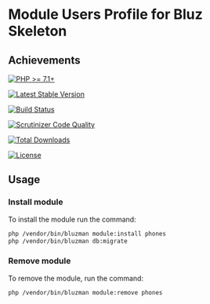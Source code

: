 # Module Users Profile for Bluz Skeleton
## Achievements

[![PHP >= 7.1+](https://img.shields.io/packagist/php-v/bluzphp/module-media.svg?style=flat)](https://php.net/)

[![Latest Stable Version](https://img.shields.io/packagist/v/bluzphp/module-media.svg?label=version&style=flat)](https://packagist.org/packages/bluzphp/module-media)

[![Build Status](https://img.shields.io/travis/bluzphp/module-media/master.svg?style=flat)](https://travis-ci.org/bluzphp/module-media)

[![Scrutinizer Code Quality](https://img.shields.io/scrutinizer/g/bluzphp/module-media.svg?style=flat)](https://scrutinizer-ci.com/g/bluzphp/module-media/)

[![Total Downloads](https://img.shields.io/packagist/dt/bluzphp/module-media.svg?style=flat)](https://packagist.org/packages/bluzphp/module-media)

[![License](https://img.shields.io/packagist/l/bluzphp/module-media.svg?style=flat)](https://packagist.org/packages/bluzphp/module-media)

## Usage
### Install module
To install the module run the command:
  
```bash
php /vendor/bin/bluzman module:install phones
php /vendor/bin/bluzman db:migrate
```

### Remove module
To remove the module, run the command:
    
```bash
php /vendor/bin/bluzman module:remove phones
```
